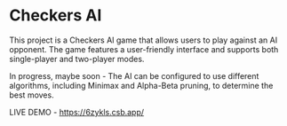 # Checkers AI

This project is a Checkers AI game that allows users to play against an AI opponent. The game features a user-friendly interface and supports both single-player and two-player modes.

In progress, maybe soon - The AI can be configured to use different algorithms, including Minimax and Alpha-Beta pruning, to determine the best moves.

LIVE DEMO - https://6zykls.csb.app/
